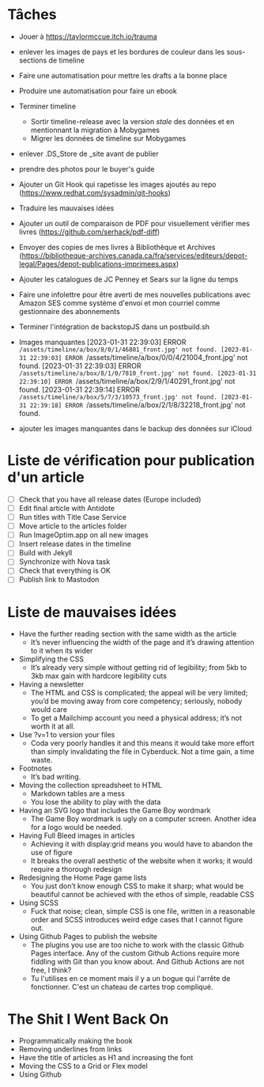 # Tâches
- Jouer à https://taylormccue.itch.io/trauma
- enlever les images de pays et les bordures de couleur dans les sous-sections de timeline
- Faire une automatisation pour mettre les drafts a la bonne place
- Produire une automatisation pour faire un ebook
- Terminer timeline
    - Sortir timeline-release avec la version *stale* des données et en mentionnant la migration à Mobygames
    - Migrer les données de timeline sur Mobygames

- enlever .DS_Store de _site avant de publier
- prendre des photos pour le buyer's guide
- Ajouter un Git Hook qui rapetisse les images ajoutés au repo (https://www.redhat.com/sysadmin/git-hooks)
- Traduire les mauvaises idées
- Ajouter un outil de comparaison de PDF pour visuellement vérifier mes livres (https://github.com/serhack/pdf-diff)
- Envoyer des copies de mes livres à Bibliothèque et Archives (https://bibliotheque-archives.canada.ca/fra/services/editeurs/depot-legal/Pages/depot-publications-imprimees.aspx)
- Ajouter les catalogues de JC Penney et Sears sur la ligne du temps
- Faire une infolettre pour être averti de mes nouvelles publications avec Amazon SES comme système d'envoi et mon courriel comme gestionnaire des abonnements
- Terminer l'intégration de backstopJS dans un postbuild.sh
- Images manquantes
[2023-01-31 22:39:03] ERROR `/assets/timeline/a/box/8/0/1/46801_front.jpg' not found.
[2023-01-31 22:39:03] ERROR `/assets/timeline/a/box/0/0/4/21004_front.jpg' not found.
[2023-01-31 22:39:03] ERROR `/assets/timeline/a/box/8/1/0/7810_front.jpg' not found.
[2023-01-31 22:39:10] ERROR `/assets/timeline/a/box/2/9/1/40291_front.jpg' not found.
[2023-01-31 22:39:14] ERROR `/assets/timeline/a/box/5/7/3/10573_front.jpg' not found.
[2023-01-31 22:39:18] ERROR `/assets/timeline/a/box/2/1/8/32218_front.jpg' not found.
- ajouter les images manquantes dans le backup des données sur iCloud

# Liste de vérification pour publication d'un article
- [ ] Check that you have all release dates (Europe included)
- [ ] Edit final article with Antidote
- [ ] Run titles with Title Case Service
- [ ] Move article to the articles folder
- [ ] Run ImageOptim.app on all new images
- [ ] Insert release dates in the timeline
- [ ] Build with Jekyll
- [ ] Synchronize with Nova task
- [ ] Check that everything is OK
- [ ] Publish link to Mastodon

# Liste de mauvaises idées
- Have the further reading section with the same width as the article
    - It’s never influencing the width of the page and it’s drawing attention to it when its wider
- Simplifying the CSS
    - It’s already very simple without getting rid of legibility; from 5kb to 3kb max gain with hardcore legibility cuts
- Having a newsletter
    - The HTML and CSS is complicated; the appeal will be very limited; you’d be moving away from core competency; seriously, nobody would care
    - To get a Mailchimp account you need a physical address; it’s not worth it at all.
- Use ?v=1 to version your files
    - Coda very poorly handles it and this means it would take more effort than simply invalidating the file in Cyberduck. Not a time gain, a time waste.
- Footnotes
    - It’s bad writing.
- Moving the collection spreadsheet to HTML
    - Markdown tables are a mess
    - You lose the ability to play with the data
- Having an SVG logo that includes the Game Boy wordmark
    - The Game Boy wordmark is ugly on a computer screen. Another idea for a logo would be needed.
- Having Full Bleed images in articles
    - Achieving it with display:grid means you would have to abandon the use of figure
    - It breaks the overall aesthetic of the website when it works; it would require a thorough redesign
- Redesigning the Home Page game lists
    - You just don’t know enough CSS to make it sharp; what would be beautiful cannot be achieved with the ethos of simple, readable CSS
- Using SCSS
    - Fuck that noise; clean, simple CSS is one file, written in a reasonable order and SCSS introduces weird edge cases that I cannot figure out.
- Using Github Pages to publish the website
    - The plugins you use are too niche to work with the classic Github Pages interface. Any of the custom Github Actions require more fiddling with Git than you know about. And Github Actions are not free, I think?
    - Tu l'utilises en ce moment mais il y a un bogue qui l'arrête de fonctionner. C'est un chateau de cartes trop compliqué.

# The Shit I Went Back On
- Programmatically making the book
- Removing underlines from links
- Have the title of articles as H1 and increasing the font
- Moving the CSS to a Grid or Flex model
- Using Github